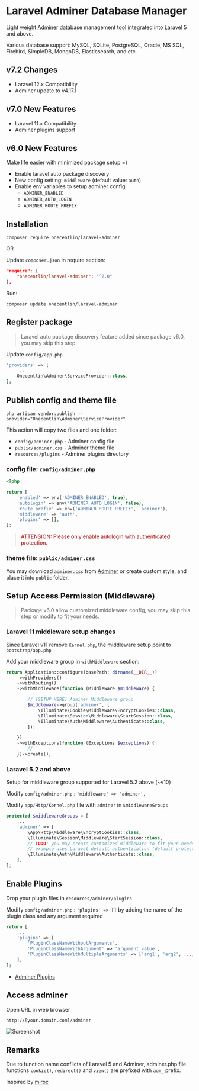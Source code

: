 # Laravel Adminer Database Manager

Light weight [Adminer](https://www.adminer.org) database management tool integrated into Laravel 5 and above.

Various database support: MySQL, SQLite, PostgreSQL, Oracle, MS SQL, Firebird, SimpleDB, MongoDB, Elasticsearch, and etc.

## v7.2 Changes

- Laravel 12.x Compatibility
- Adminer update to v4.17.1

## v7.0 New Features

- Laravel 11.x Compatibility
- Adminer plugins support

## v6.0 New Features

 Make life easier with minimized package setup =)

- Enable laravel auto package discovery
- New config setting: `middleware` (default value: `auth`)
- Enable env variables to setup adminer config
    - `ADMINER_ENABLED`
    - `ADMINER_AUTO_LOGIN`
    - `ADMINER_ROUTE_PREFIX`

## Installation

```
composer require onecentlin/laravel-adminer
```

OR

Update `composer.json` in require section:

```json
"require": {
    "onecentlin/laravel-adminer": "^7.0"
},
```

Run:
```
composer update onecentlin/laravel-adminer
```

## Register package

> Laravel auto package discovery feature added since package v6.0, you may skip this step.

Update `config/app.php`

```php
'providers' => [
    ...
    Onecentlin\Adminer\ServiceProvider::class,
];
```

## Publish config and theme file

```
php artisan vendor:publish --provider="Onecentlin\Adminer\ServiceProvider"
```

This action will copy two files and one folder:

- `config/adminer.php` - Adminer config file
- `public/adminer.css` - Adminer theme file
- `resources/plugins`  - Adminer plugins directory

### config file: `config/adminer.php`

```php
<?php

return [
    'enabled' => env('ADMINER_ENABLED', true),
    'autologin' => env('ADMINER_AUTO_LOGIN', false),
    'route_prefix' => env('ADMINER_ROUTE_PREFIX', 'adminer'),
    'middleware' => 'auth',
    'plugins' => [],
];
```

> <span style="color: #a00">ATTENSION: Please only enable autologin with authenticated protection.</span>

### theme file: `public/adminer.css`

You may download `adminer.css` from [Adminer](https://www.adminer.org) or create custom style, and place it into `public` folder.

## Setup Access Permission (Middleware)

> Package v6.0 allow customized middleware config, you may skip this step or modify to fit your needs.

### Laravel 11 middleware setup changes

Since Laravel v11 remove `Kernel.php`, the middleware setup point to `bootstrap/app.php`

Add your middleware group in `withMiddleware` section:

```php
return Application::configure(basePath: dirname(__DIR__))
    ->withProviders()
    ->withRouting()
    ->withMiddleware(function (Middleware $middleware) {

        // [SETUP HERE] Adminer Middleware group
        $middleware->group('adminer', [
            \Illuminate\Cookie\Middleware\EncryptCookies::class,
            \Illuminate\Session\Middleware\StartSession::class,
            \Illuminate\Auth\Middleware\Authenticate::class,
        ]);

    })
    ->withExceptions(function (Exceptions $exceptions) {
        //
    })->create();
```

### Laravel 5.2 and above

Setup for middleware group supported for Laravel 5.2 above (~v10)

Modify `config/adminer.php` : `'middleware' => 'adminer',`

Modify `app/Http/Kernel.php` file with `adminer` in `$middlewareGroups`

```php
protected $middlewareGroups = [
    ...
    'adminer' => [
        \App\Http\Middleware\EncryptCookies::class,
        \Illuminate\Session\Middleware\StartSession::class,
        // TODO: you may create customized middleware to fit your needs
        // example uses Laravel default authentication (default protection)
        \Illuminate\Auth\Middleware\Authenticate::class,
    ],
];
```

## Enable Plugins

Drop your plugin files in `resources/adminer/plugins`

Modify `config/adminer.php` : `'plugins' => []` by adding the name of the plugin class and any argument required

```php
return [
    ...
    'plugins' => [
        'PluginClassNameWithoutArguments',
        'PluginClassNameWithArgument' => 'argument_value',
        'PluginClassNameWithMultipleArguments' => ['arg1', 'arg2', ...],
    ],
];
```

- [Adminer Plugins](https://www.adminer.org/en/plugins/)

## Access adminer

Open URL in web browser

```
http://[your.domain.com]/adminer
```

![Screenshot](https://raw.githubusercontent.com/onecentlin/laravel-adminer/master/screenshots/adminer-db-support.png "various database support")

## Remarks

Due to function name conflicts of Laravel 5 and Adminer, adminer.php file
functions `cookie()`, `redirect()` and `view()` are prefixed with `adm_` prefix.

Inspired by [miroc](https://github.com/miroc/Laravel-Adminer)
